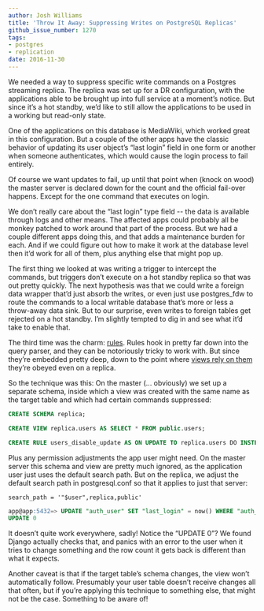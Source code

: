 ```yaml
---
author: Josh Williams
title: 'Throw It Away: Suppressing Writes on PostgreSQL Replicas'
github_issue_number: 1270
tags:
- postgres
- replication
date: 2016-11-30
---
```


We needed a way to suppress specific write commands on a Postgres streaming replica. The replica was set up for a DR configuration, with the applications able to be brought up into full service at a moment’s notice. But since it’s a hot standby, we’d like to still allow the applications to be used in a working but read-only state.

One of the applications on this database is MediaWiki, which worked great in this configuration. But a couple of the other apps have the classic behavior of updating its user object’s “last login” field in one form or another when someone authenticates, which would cause the login process to fail entirely.

Of course we want updates to fail, up until that point when (knock on wood) the master server is declared down for the count and the official fail-over happens. Except for the one command that executes on login.

We don’t really care about the “last login” type field -- the data is available through logs and other means. The affected apps could probably all be monkey patched to work around that part of the process. But we had a couple different apps doing this, and that adds a maintenance burden for each. And if we could figure out how to make it work at the database level then it’d work for all of them, plus anything else that might pop up.

The first thing we looked at was writing a trigger to intercept the commands, but triggers don’t execute on a hot standby replica so that was out pretty quickly. The next hypothesis was that we could write a foreign data wrapper that’d just absorb the writes, or even just use postgres_fdw to route the commands to a local writable database that’s more or less a throw-away data sink. But to our surprise, even writes to foreign tables get rejected on a hot standby. I’m slightly tempted to dig in and see what it’d take to enable that.

The third time was the charm: [rules](https://www.postgresql.org/docs/current/static/rules.html). Rules hook in pretty far down into the query parser, and they can be notoriously tricky to work with. But since they’re embedded pretty deep, down to the point where [views rely on them](https://www.postgresql.org/docs/current/static/rules-views.html) they’re obeyed even on a replica.

So the technique was this: On the master (... obviously) we set up a separate schema, inside which a view was created with the same name as the target table and which had certain commands suppressed:

```sql
CREATE SCHEMA replica;

CREATE VIEW replica.users AS SELECT * FROM public.users;

CREATE RULE users_disable_update AS ON UPDATE TO replica.users DO INSTEAD NOTHING;
```

Plus any permission adjustments the app user might need. On the master server this schema and view are pretty much ignored, as the application user just uses the default search path. But on the replica, we adjust the default search path in postgresql.conf so that it applies to just that server:

```nohighlight
search_path = '"$user",replica,public'
```
```sql
app@app:5432=> UPDATE "auth_user" SET "last_login" = now() WHERE "auth_user"."id" = 13;
UPDATE 0
```

It doesn’t quite work everywhere, sadly! Notice the “UPDATE 0”? We found Django actually checks that, and panics with an error to the user when it tries to change something and the row count it gets back is different than what it expects.

Another caveat is that if the target table’s schema changes, the view won’t automatically follow. Presumably your user table doesn’t receive changes all that often, but if you’re applying this technique to something else, that might not be the case. Something to be aware of!
